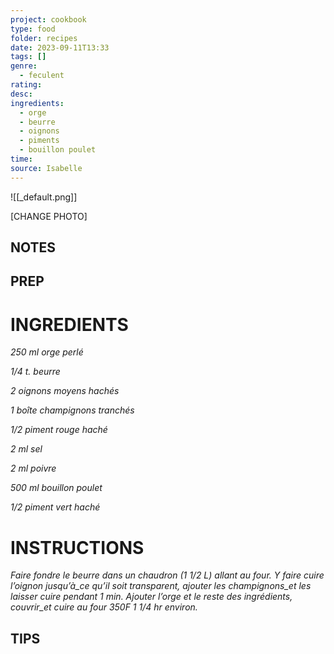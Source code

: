 ```yaml
---
project: cookbook
type: food
folder: recipes
date: 2023-09-11T13:33
tags: []
genre:
  - feculent
rating: 
desc: 
ingredients:
  - orge
  - beurre
  - oignons
  - piments
  - bouillon poulet
time: 
source: Isabelle
---
```


![[_default.png]]

[CHANGE PHOTO]


## NOTES




## PREP


# INGREDIENTS

_250 ml orge perlé_

_1/4 t. beurre_

_2 oignons moyens hachés_

_1 boîte champignons tranchés_

_1/2 piment rouge haché_

_2 ml sel_

_2 ml poivre_

_500 ml bouillon poulet_

_1/2 piment vert haché_



# INSTRUCTIONS

_Faire fondre le beurre dans un chaudron_
_(1 1/2 L) allant au four. Y faire cuire l’oignon_
_jusqu’à_ce qu’il soit transparent, ajouter les_
_champignons_et les laisser cuire pendant 1_
_min. Ajouter l’orge et le reste des ingrédients,_
_couvrir_et cuire au four 350F 1 1/4 hr environ._


## TIPS



